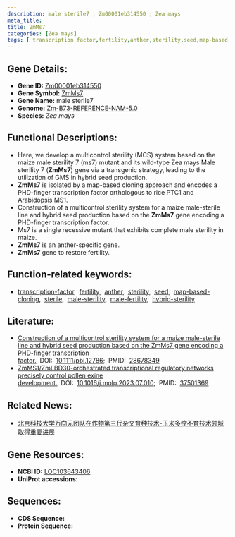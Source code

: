```yaml
---
description: male sterile7 ; Zm00001eb314550 ; Zea mays
meta_title:
title: ZmMs7
categories: [Zea mays]
tags: [ transcription factor,fertility,anther,sterility,seed,map-based cloning,sterile,male sterility,male fertility,hybrid sterility ]
---
```


## Gene Details:
- **Gene ID:**	[Zm00001eb314550](https://www.maizegdb.org/gene_center/gene/Zm00001eb314550)
- **Gene Symbol:** <u>ZmMs7</u>
- **Gene Name:** male sterile7
- **Genome:** [Zm-B73-REFERENCE-NAM-5.0](https://www.maizegdb.org/genome/assembly/Zm-B73-REFERENCE-NAM-5.0)
- **Species:** *Zea mays*

## Functional Descriptions:
   - Here, we develop a multicontrol sterility (MCS) system based on the maize male sterility 7 (ms7) mutant and its wild-type Zea mays Male sterility 7 (**ZmMs7**) gene via a transgenic strategy, leading to the utilization of GMS in hybrid seed production.
   - **ZmMs7** is isolated by a map-based cloning approach and encodes a PHD-finger transcription factor orthologous to rice PTC1 and Arabidopsis MS1.
   - Construction of a multicontrol sterility system for a maize male-sterile line and hybrid seed production based on the **ZmMs7** gene encoding a PHD-finger transcription factor.
   - Ms7 is a single recessive mutant that exhibits complete male sterility in maize.
   - **ZmMs7** is an anther-specific gene.
   - **ZmMs7** gene to restore fertility.

## Function-related keywords:
- [transcription-factor](/tags/transcription-factor/),&nbsp;&nbsp;[fertility](/tags/fertility/),&nbsp;&nbsp;[anther](/tags/anther/),&nbsp;&nbsp;[sterility](/tags/sterility/),&nbsp;&nbsp;[seed](/tags/seed/),&nbsp;&nbsp;[map-based-cloning](/tags/map-based-cloning/),&nbsp;&nbsp;[sterile](/tags/sterile/),&nbsp;&nbsp;[male-sterility](/tags/male-sterility/),&nbsp;&nbsp;[male-fertility](/tags/male-fertility/),&nbsp;&nbsp;[hybrid-sterility](/tags/hybrid-sterility/)

## Literature:
   - [Construction of a multicontrol sterility system for a maize male-sterile line and hybrid seed production based on the ZmMs7 gene encoding a PHD-finger transcription factor.]( https://onlinelibrary.wiley.com/doi/10.1111/pbi.12786)&nbsp;&nbsp;DOI:&nbsp;&nbsp;[10.1111/pbi.12786](https://onlinelibrary.wiley.com/doi/10.1111/pbi.12786);&nbsp;&nbsp;PMID:&nbsp;&nbsp;[28678349](https://pubmed.ncbi.nlm.nih.gov/28678349/)
   - [ZmMS1/ZmLBD30-orchestrated transcriptional regulatory networks precisely control pollen exine development.]( https://www.sciencedirect.com/science/article/pii/S1674205223002125?via%3Dihub)&nbsp;&nbsp;DOI:&nbsp;&nbsp;[10.1016/j.molp.2023.07.010](https://www.sciencedirect.com/science/article/pii/S1674205223002125?via%3Dihub);&nbsp;&nbsp;PMID:&nbsp;&nbsp;[37501369](https://pubmed.ncbi.nlm.nih.gov/37501369/)

## Related News:
   - [北京科技大学万向元团队在作物第三代杂交育种技术-玉米多控不育技术领域取得重要进展](https://mp.weixin.qq.com/s?__biz=MzIyOTY2NDYyNQ==&mid=2247485528&idx=1&sn=e03e8c863313714f8fc6d289d21d5117&chksm=e8be7a46dfc9f35070333dd46caaa75d75c9b1a32da8650c208ecf74d5f9e2f09d32a33bdd8e&scene=27#wechat_redirect)

## Gene Resources:
- **NCBI ID:** [LOC103643406](https://www.ncbi.nlm.nih.gov/gene/?term=LOC103643406)
- **UniProt accessions:** [](https://www.uniprot.org/uniprotkb//entry)



## Sequences:
- **CDS Sequence:**
- **Protein Sequence:**
